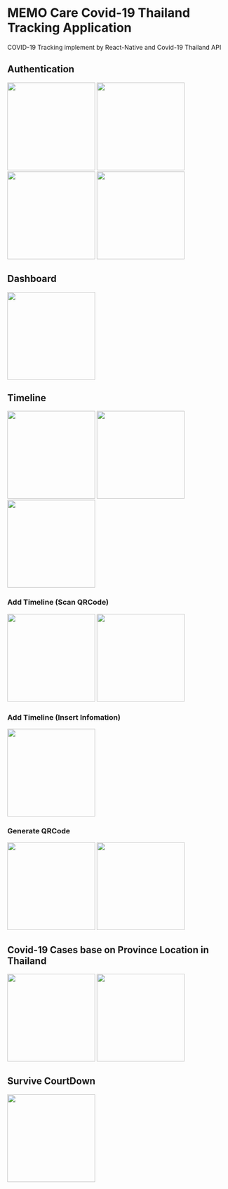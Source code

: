 # MEMO Care Covid-19 Thailand Tracking Application

COVID-19 Tracking implement by React-Native and Covid-19 Thailand API

## Authentication 
<div>
  <img src = "https://github.com/user-attachments/assets/42a4910c-1f27-4541-88da-a110191cb74d" width="200"/>
  <img src = "https://github.com/user-attachments/assets/05124358-810d-4299-a06b-2273e3735f94" width="200"/>
  <img src = "https://github.com/user-attachments/assets/ea05438d-757c-4dfe-ba7c-4e6e2dc98d08" width="200"/>
  <img src = "https://github.com/user-attachments/assets/f4ca77b0-1797-4a8a-9a31-83bad11eb430" width="200"/>
</div>

## Dashboard
<div>
  <img src = "https://github.com/user-attachments/assets/0b20d80c-552c-4bb8-95c8-553023cb5882" width="200"/>
</div>

## Timeline
<div>
  <img src = "https://github.com/user-attachments/assets/1c4c37b2-301a-4613-bd1b-39d6d958af2f" width="200"/>
  <img src = "https://github.com/user-attachments/assets/fe0711a6-113b-4ed6-9829-f4270c093600" width="200"/>
  <img src = "https://github.com/user-attachments/assets/8409a3e3-4c0d-4412-991e-99ac3769468c" width="200"/>
</div>

### Add Timeline (Scan QRCode)
<div>
  <img src = "https://github.com/user-attachments/assets/701818cc-2682-4b3d-8901-76883ef75ea4" width="200"/>
  <img src = "https://github.com/user-attachments/assets/7262f83d-fbd5-459c-8856-d0abbe780b3f" width="200"/>
</div>

### Add Timeline (Insert Infomation)
<div>
  <img src = "https://github.com/user-attachments/assets/ca8cc828-9853-4b31-8f0a-6899614deb06" width="200"/>
</div>

### Generate QRCode
<div>
  <img src = "https://github.com/user-attachments/assets/53a67194-0292-4cd7-a262-f9bd62f5c405" width="200"/>
  <img src = "https://github.com/user-attachments/assets/46042dee-a831-4a79-ac10-b974d9d75287" width="200"/>
</div>

## Covid-19 Cases base on Province Location in Thailand
<div>
  <img src = "https://github.com/user-attachments/assets/094d283e-24c6-489d-9721-f5dc434a8eb0" width="200"/>
  <img src = "https://github.com/user-attachments/assets/5c0c8f76-b39e-4d34-9fdf-9f7a96e59bc4" width="200"/>
</div>

## Survive CourtDown
<div>
  <img src = "https://github.com/user-attachments/assets/1702c577-865f-41a0-88b1-af3d4185e450" width="200"/>
</div>
